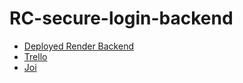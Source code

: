 # RC-secure-login-backend

- [Deployed Render Backend](https://rc-secure-login-backend-1.onrender.com/)
- [Trello](https://trello.com/b/SYHzx53a/red-canary)
- [Joi](https://www.npmjs.com/package/joi)


